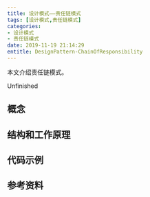 ```yaml
---
title: 设计模式——责任链模式
tags: [设计模式,责任链模式]
categories:
- 设计模式
- 责任链模式
date: 2019-11-19 21:14:29
entitle: DesignPattern-ChainOfResponsibility
---
```


本文介绍责任链模式。

Unfinished
<!--more-->

## 概念


## 结构和工作原理


## 代码示例



## 参考资料
